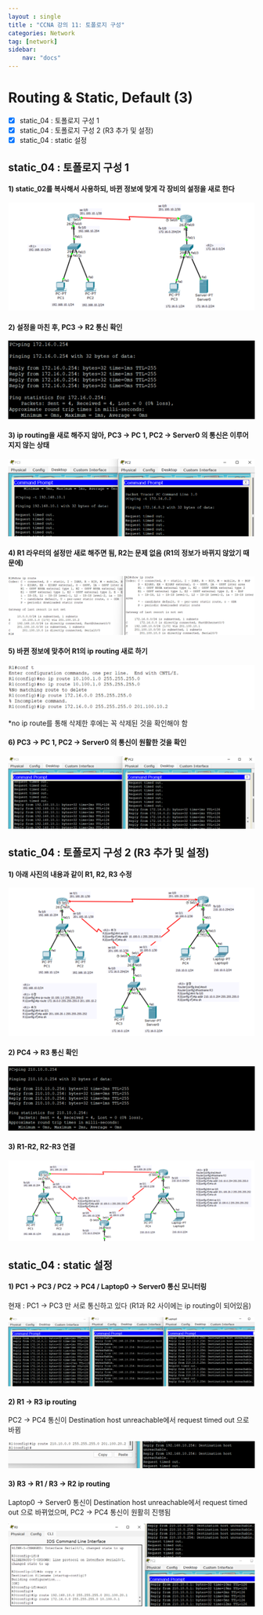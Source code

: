 ```yaml
---
layout : single
title : "CCNA 강의 11: 토폴로지 구성"
categories: Network
tag: [network]
sidebar:
    nav: "docs"
---
```


# Routing & Static, Default (3)

-  [x] static_04 : 토폴로지 구성 1
-  [x] static_04 : 토폴로지 구성 2 (R3 추가 및 설정)
-  [x] static_04 : static 설정

## static_04 : 토폴로지 구성 1

#### 1) static_02를 복사해서 사용하되, 바뀐 정보에 맞게 각 장비의 설정을 새로 한다

<img src = "/images/network/packet_tracer/54.png">

#### 2) 설정을 마친 후, PC3 -> R2 통신 확인

<img src = "/images/network/packet_tracer/53.png">

#### 3) ip routing을 새로 해주지 않아, PC3 -> PC 1, PC2 -> Server0 의 통신은 이루어지지 않는 상태

<img src = "/images/network/packet_tracer/55.png">

#### 4) R1 라우터의 설정만 새로 해주면 됨, R2는 문제 없음 (R1의 정보가 바뀌지 않았기 때문에)

<img src = "/images/network/packet_tracer/56.png">

#### 5) 바뀐 정보에 맞추어 R1의 ip routing 새로 하기

<img src = "/images/network/packet_tracer/58.png">

\*no ip route를 통해 삭제한 후에는 꼭 삭제된 것을 확인해야 함


#### 6) PC3 -> PC 1, PC2 -> Server0 의 통신이 원활한 것을 확인

<img src = "/images/network/packet_tracer/57.png">

## static_04 : 토폴로지 구성 2 (R3 추가 및 설정)

#### 1) 아래 사진의 내용과 같이 R1, R2, R3 수정

<img src = "/images/network/packet_tracer/60.png">

#### 2) PC4 -> R3 통신 확인

<img src = "/images/network/packet_tracer/59.png">

#### 3) R1-R2, R2-R3 연결

<img src = "/images/network/packet_tracer/61.png">

## static_04 : static 설정


#### 1) PC1 -> PC3 / PC2 -> PC4 / Laptop0 -> Server0 통신 모니터링

현재 : PC1 -> PC3 만 서로 통신하고 있다 (R1과 R2 사이에는 ip routing이 되어있음)

<img src = "/images/network/packet_tracer/62.png">

#### 2) R1 -> R3 ip routing

PC2 -> PC4 통신이 Destination host unreachable에서 request timed out 으로 바뀜

<img src = "/images/network/packet_tracer/63.png">

#### 3) R3 -> R1 / R3 -> R2 ip routing

Laptop0 -> Server0 통신이 Destination host unreachable에서 request timed out 으로 바뀌었으며, PC2 -> PC4 통신이 원활히 진행됨

<img src = "/images/network/packet_tracer/64.png">